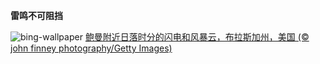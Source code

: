 
**雷鸣不可阻挡**

![bing-wallpaper](https://www.bing.com/th?id=OHR.NebraskaStorm_ZH-CN6944682381_1920x1080.jpg)
[鲍曼附近日落时分的闪电和风暴云，布拉斯加州，美国 (© john finney photography/Getty Images)](https://www.bing.com/search?q=%E4%B8%96%E7%95%8C%E6%B0%94%E8%B1%A1%E6%97%A5&amp;form=hpcapt&amp;mkt=zh-cn)
  